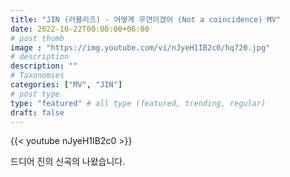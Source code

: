```yaml
---
title: "JIN (러블리즈) - 어떻게 우연이겠어 (Not a coincidence) MV"
date: 2022-10-22T00:00:00+06:00
# post thumb
image : "https://img.youtube.com/vi/nJyeH1IB2c0/hq720.jpg"
# description
description: ""
# Taxonomies
categories: ["MV", "JIN"]
# post type
type: "featured" # all type (featured, trending, regular)
draft: false
---
```

{{< youtube nJyeH1IB2c0 >}}

드디어 진의 신곡의 나왔습니다.
